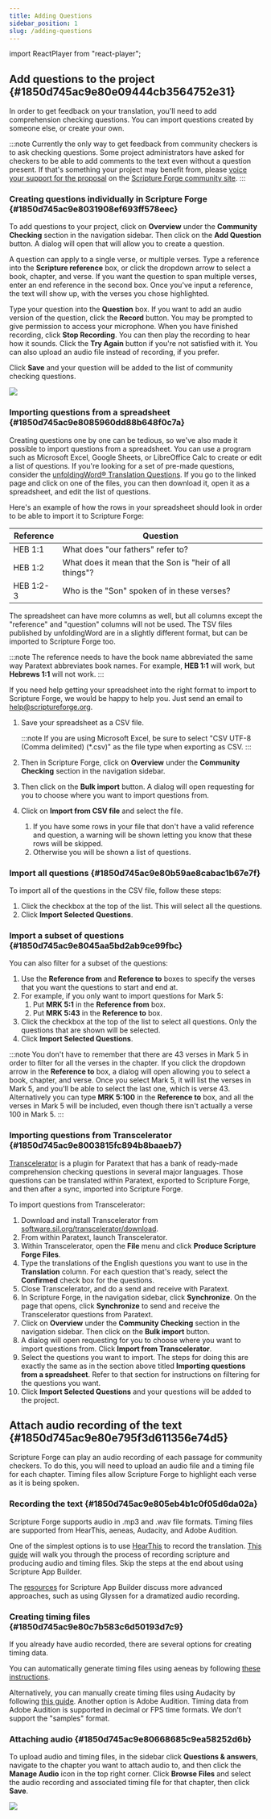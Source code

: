 ```yaml
---
title: Adding Questions
sidebar_position: 1
slug: /adding-questions
---
```


import ReactPlayer from "react-player";

## Add questions to the project {#1850d745ac9e80e09444cb3564752e31}

In order to get feedback on your translation, you'll need to add comprehension checking questions. You can import questions created by someone else, or create your own.

:::note
Currently the only way to get feedback from community checkers is to ask checking questions. Some project administrators have asked for checkers to be able to add comments to the text even without a question present. If that's something your project may benefit from, please [voice your support for the proposal](https://community.scripture.software.sil.org/t/feature-request-comments-to-any-bible-verse-chosen/2506/6) on the [Scripture Forge community site](https://community.scripture.software.sil.org/).
:::

<div class="player-wrapper"><ReactPlayer controls url="https://youtu.be/J-led5En3D8" /></div>

### Creating questions individually in Scripture Forge {#1850d745ac9e8031908ef693ff578eec}

To add questions to your project, click on **Overview** under the **Community Checking** section in the navigation sidebar. Then click on the **Add Question** button. A dialog will open that will allow you to create a question.

A question can apply to a single verse, or multiple verses. Type a reference into the **Scripture reference** box, or click the dropdown arrow to select a book, chapter, and verse. If you want the question to span multiple verses, enter an end reference in the second box. Once you've input a reference, the text will show up, with the verses you chose highlighted.

Type your question into the **Question** box. If you want to add an audio version of the question, click the **Record** button. You may be prompted to give permission to access your microphone. When you have finished recording, click **Stop Recording**. You can then play the recording to hear how it sounds. Click the **Try Again** button if you're not satisfied with it. You can also upload an audio file instead of recording, if you prefer.

Click **Save** and your question will be added to the list of community checking questions.

![](./1916935940.png)

### Importing questions from a spreadsheet {#1850d745ac9e8085960dd88b648f0c7a}

Creating questions one by one can be tedious, so we've also made it possible to import questions from a spreadsheet. You can use a program such as Microsoft Excel, Google Sheets, or LibreOffice Calc to create or edit a list of questions. If you're looking for a set of pre-made questions, consider the [unfoldingWord® Translation Questions](https://git.door43.org/unfoldingWord/en_tq). If you go to the linked page and click on one of the files, you can then download it, open it as a spreadsheet, and edit the list of questions.

Here's an example of how the rows in your spreadsheet should look in order to be able to import it to Scripture Forge:

| Reference | Question                                                |
| --------- | ------------------------------------------------------- |
| HEB 1:1   | What does "our fathers" refer to?                       |
| HEB 1:2   | What does it mean that the Son is "heir of all things"? |
| HEB 1:2-3 | Who is the "Son" spoken of in these verses?             |

The spreadsheet can have more columns as well, but all columns except the "reference" and "question" columns will not be used. The TSV files published by unfoldingWord are in a slightly different format, but can be imported to Scripture Forge too.

:::note
The reference needs to have the book name abbreviated the same way Paratext abbreviates book names. For example, **HEB 1:1** will work, but **Hebrews 1:1** will not work.
:::

If you need help getting your spreadsheet into the right format to import to Scripture Forge, we would be happy to help you. Just send an email to [help@scriptureforge.org](mailto:help@scriptureforge.org).

1. Save your spreadsheet as a CSV file.

	:::note
	If you are using Microsoft Excel, be sure to select "CSV UTF-8 (Comma delimited) (*.csv)" as the file type when exporting as CSV.
	:::

2. Then in Scripture Forge, click on **Overview** under the **Community Checking** section in the navigation sidebar.
3. Then click on the **Bulk import** button. A dialog will open requesting for you to choose where you want to import questions from.
4. Click on **Import from CSV file** and select the file.
	1. If you have some rows in your file that don't have a valid reference and question, a warning will be shown letting you know that these rows will be skipped.
	2. Otherwise you will be shown a list of questions.

### Import all questions {#1850d745ac9e80b59ae8cabac1b67e7f}

To import all of the questions in the CSV file, follow these steps:

1. Click the checkbox at the top of the list. This will select all the questions.
2. Click **Import Selected Questions**.

### Import a subset of questions {#1850d745ac9e8045aa5bd2ab9ce99fbc}

You can also filter for a subset of the questions:

1. Use the **Reference from** and **Reference to** boxes to specify the verses that you want the questions to start and end at.
2. For example, if you only want to import questions for Mark 5:
	1. Put **MRK 5:1** in the **Reference from** box.
	2. Put **MRK 5:43** in the **Reference to** box.
3. Click the checkbox at the top of the list to select all questions. Only the questions that are shown will be selected.
4. Click **Import Selected Questions**.

:::note
You don't have to remember that there are 43 verses in Mark 5 in order to filter for all the verses in the chapter. If you click the dropdown arrow in the **Reference to** box, a dialog will open allowing you to select a book, chapter, and verse. Once you select Mark 5, it will list the verses in Mark 5, and you'll be able to select the last one, which is verse 43. Alternatively you can type **MRK 5:100** in the **Reference to** box, and all the verses in Mark 5 will be included, even though there isn't actually a verse 100 in Mark 5.
:::

### Importing questions from Transcelerator {#1850d745ac9e8003815fc894b8baaeb7}

[Transcelerator](https://software.sil.org/transcelerator/) is a plugin for Paratext that has a bank of ready-made comprehension checking questions in several major languages. Those questions can be translated within Paratext, exported to Scripture Forge, and then after a sync, imported into Scripture Forge.

To import questions from Transcelerator:

1. Download and install Transcelerator from [software.sil.org/transcelerator/download](https://software.sil.org/transcelerator/download/).
2. From within Paratext, launch Transcelerator.
3. Within Transcelerator, open the **File** menu and click **Produce Scripture Forge Files**.
4. Type the translations of the English questions you want to use in the **Translation** column. For each question that's ready, select the **Confirmed** check box for the questions.
5. Close Transcelerator, and do a send and receive with Paratext.
6. In Scripture Forge, in the navigation sidebar, click **Synchronize**. On the page that opens, click **Synchronize** to send and receive the Transcelerator questions from Paratext.
7. Click on **Overview** under the **Community Checking** section in the navigation sidebar. Then click on the **Bulk import** button.
8. A dialog will open requesting for you to choose where you want to import questions from. Click **Import from Transcelerator**.
9. Select the questions you want to import. The steps for doing this are exactly the same as in the section above titled **Importing questions from a spreadsheet**. Refer to that section for instructions on filtering for the questions you want.
10. Click **Import Selected Questions** and your questions will be added to the project.

## Attach audio recording of the text {#1850d745ac9e80e795f3d611356e74d5}

Scripture Forge can play an audio recording of each passage for community checkers. To do this, you will need to upload an audio file and a timing file for each chapter. Timing files allow Scripture Forge to highlight each verse as it is being spoken.

### Recording the text {#1850d745ac9e805eb4b1c0f05d6da02a}

Scripture Forge supports audio in .mp3 and .wav file formats. Timing files are supported from HearThis, aeneas, Audacity, and Adobe Audition.

One of the simplest options is to use [HearThis](http://software.sil.org/hearthis) to record the translation. [This guide](https://software.sil.org/downloads/r/scriptureappbuilder/Scripture-App-Builder-08-Using-HearThis-for-Audio-Recording.pdf) will walk you through the process of recording scripture and producing audio and timing files. Skip the steps at the end about using Scripture App Builder.

The [resources](https://software.sil.org/scriptureappbuilder/resources/) for Scripture App Builder discuss more advanced approaches, such as using Glyssen for a dramatized audio recording.

### Creating timing files {#1850d745ac9e80c7b583c6d50193d7c9}

If you already have audio recorded, there are several options for creating timing data.

You can automatically generate timing files using aeneas by following [these instructions](https://software.sil.org/downloads/r/scriptureappbuilder/Scripture-App-Builder-07-Using-aeneas-for-Audio-Text-Synchronization.pdf).

Alternatively, you can manually create timing files using Audacity by following [this guide](https://software.sil.org/downloads/r/scriptureappbuilder/Scripture-App-Builder-06-Using-Audacity-for-Audio-Text-Synchronization.pdf). Another option is Adobe Audition. Timing data from Adobe Audition is supported in decimal or FPS time formats. We don't support the "samples" format.

### Attaching audio {#1850d745ac9e80668685c9ea58252d6b}

To upload audio and timing files, in the sidebar click **Questions & answers**, navigate to the chapter you want to attach audio to, and then click the **Manage Audio** icon in the top right corner. Click **Browse Files** and select the audio recording and associated timing file for that chapter, then click **Save**.

![](./645317227.png)


